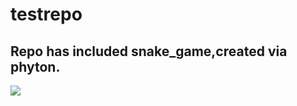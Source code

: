 # testrepo
## Repo has included snake_game,created via phyton. 

<img src="https://i.dailymail.co.uk/1s/2022/07/15/13/60307877-11017471-image-m-59_1657889786824.jpg">
